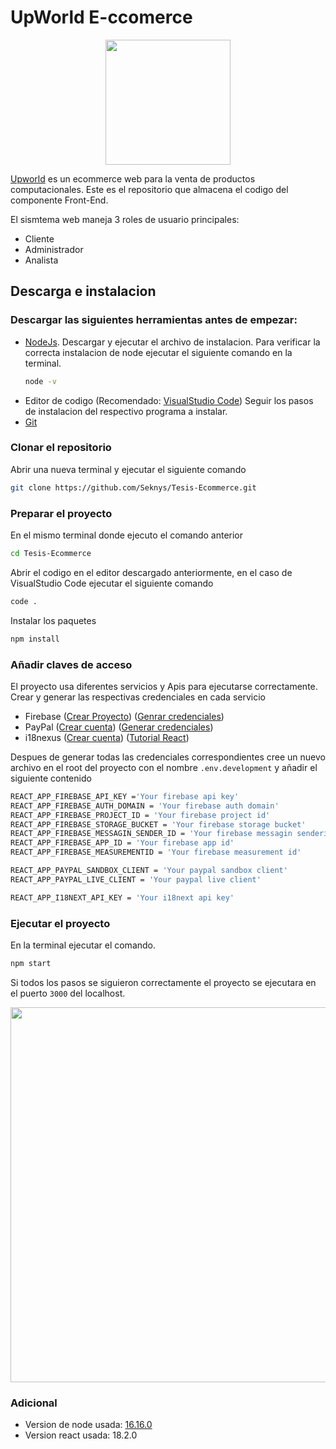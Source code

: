 # UpWorld E-ccomerce

<p align="center"><img width='200px' height='200px' src="https://firebasestorage.googleapis.com/v0/b/ecommerce-tesis.appspot.com/o/Junk%2FLogoT.png?alt=media&token=2857c39b-afd2-4bea-8a3a-569634c8a6ba"></p>

[Upworld](https://ecommerce-epn.web.app/home) es un ecommerce web para la venta de productos computacionales. Este es el repositorio que almacena el codigo del componente Front-End.

El sismtema web maneja 3 roles de usuario principales:
- Cliente
- Administrador
- Analista


## Descarga e instalacion

### Descargar las  siguientes herramientas antes de empezar: 
- [NodeJs](https://nodejs.org/en/).
    Descargar y ejecutar el archivo de instalacion. Para verificar la correcta instalacion de node ejecutar el siguiente comando en la terminal.
    ```sh
    node -v
    ```
- Editor de codigo (Recomendado: [VisualStudio Code](https://code.visualstudio.com/download)) Seguir los pasos de instalacion del respectivo programa a instalar.
- [Git](https://git-scm.com/downloads) 

### Clonar el repositorio
Abrir una nueva terminal y ejecutar el siguiente comando

```sh
git clone https://github.com/Seknys/Tesis-Ecommerce.git 
```

### Preparar el proyecto
En el mismo terminal donde ejecuto el comando anterior 
```sh
cd Tesis-Ecommerce
```
Abrir el codigo en el editor descargado anteriormente, en el caso de VisualStudio Code ejecutar el siguiente comando 
```sh
code .
```
Instalar los paquetes 
```sh
npm install
```
### Añadir claves de acceso
El proyecto usa diferentes servicios y Apis para ejecutarse correctamente. Crear y generar las respectivas credenciales en cada servicio
- Firebase ([Crear Proyecto](https://cloud.google.com/firestore/docs/client/get-firebase)) ([Genrar credenciales](https://support.google.com/firebase/answer/9326094?hl=en))
- PayPal ([Crear cuenta](https://developer.paypal.com/home/)) ([Generar credenciales](https://developer.paypal.com/api/rest/))
- i18nexus ([Crear cuenta](https://i18nexus.com/)) ([Tutorial React](https://i18nexus.com/react-tutorial/))

Despues de generar todas las credenciales correspondientes cree un nuevo archivo en el root del proyecto con el nombre  ``` .env.development ``` y añadir el siguiente contenido

```sh
REACT_APP_FIREBASE_API_KEY ='Your firebase api key'
REACT_APP_FIREBASE_AUTH_DOMAIN = 'Your firebase auth domain'
REACT_APP_FIREBASE_PROJECT_ID = 'Your firebase project id'
REACT_APP_FIREBASE_STORAGE_BUCKET = 'Your firebase storage bucket'
REACT_APP_FIREBASE_MESSAGIN_SENDER_ID = 'Your firebase messagin senderid'
REACT_APP_FIREBASE_APP_ID = 'Your firebase app id'
REACT_APP_FIREBASE_MEASUREMENTID = 'Your firebase measurement id'

REACT_APP_PAYPAL_SANDBOX_CLIENT = 'Your paypal sandbox client'
REACT_APP_PAYPAL_LIVE_CLIENT = 'Your paypal live client'

REACT_APP_I18NEXT_API_KEY = 'Your i18next api key'
```

### Ejecutar el proyecto
En la terminal  ejecutar el comando.
``` sh
npm start
```

Si todos los pasos se siguieron correctamente el proyecto se ejecutara en el puerto ``` 3000 ``` del localhost.

<p align="center"><img width='800px' height='600px'  src="https://user-images.githubusercontent.com/74793607/216442750-e7cf147a-671a-4827-bf98-05d74869209b.png"></p>


### Adicional
- Version de node usada: [16.16.0](https://nodejs.org/en/blog/release/v16.16.0/)
- Version react usada: 18.2.0

